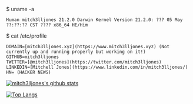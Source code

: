 $ uname -a

`Human mitch3lljones 21.2.0 Darwin Kernel Version 21.2.0: ??? 05 May ??:??:?? CST ???? x86_64 HE/Him`    

$ cat /etc/profile

```
DOMAIN=[mitch3lljones.xyz](https://www.mitch3lljones.xyz) (Not currently up and running properly but working on it!)
GITHUB=mitch3lljones
TWITTER=[@mitch3lljones](https://twitter.com/mitch3lljones)
LINKEDIN=[Mitchell Jones](https://www.linkedin.com/in/mitch3lljones/)
HN= (HACKER NEWS)
```

[![mitch3lljones's github stats](https://github-readme-stats.vercel.app/api?username=mitch3lljones&count_private=true&show_icons=true&theme=radical&hide_rank=false)](https://github.com/anuraghazra/github-readme-stats)

[![Top Langs](https://github-readme-stats.vercel.app/api/top-langs/?username=mitch3lljones)](https://github.com/anuraghazra/github-readme-stats)
